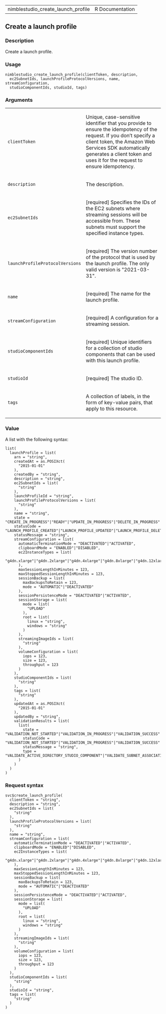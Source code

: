 <table style="width: 100%;">
<tbody>
<tr class="odd">
<td>nimblestudio_create_launch_profile</td>
<td style="text-align: right;">R Documentation</td>
</tr>
</tbody>
</table>

## Create a launch profile

### Description

Create a launch profile.

### Usage

    nimblestudio_create_launch_profile(clientToken, description,
      ec2SubnetIds, launchProfileProtocolVersions, name, streamConfiguration,
      studioComponentIds, studioId, tags)

### Arguments

<table>
<colgroup>
<col style="width: 35%" />
<col style="width: 65%" />
</colgroup>
<tbody>
<tr class="odd">
<td><code
id="nimblestudio_create_launch_profile_:_clientToken">clientToken</code></td>
<td><p>Unique, case-sensitive identifier that you provide to ensure the
idempotency of the request. If you don’t specify a client token, the
Amazon Web Services SDK automatically generates a client token and uses
it for the request to ensure idempotency.</p></td>
</tr>
<tr class="even">
<td><code
id="nimblestudio_create_launch_profile_:_description">description</code></td>
<td><p>The description.</p></td>
</tr>
<tr class="odd">
<td><code
id="nimblestudio_create_launch_profile_:_ec2SubnetIds">ec2SubnetIds</code></td>
<td><p>[required] Specifies the IDs of the EC2 subnets where streaming
sessions will be accessible from. These subnets must support the
specified instance types.</p></td>
</tr>
<tr class="even">
<td><code
id="nimblestudio_create_launch_profile_:_launchProfileProtocolVersions">launchProfileProtocolVersions</code></td>
<td><p>[required] The version number of the protocol that is used by the
launch profile. The only valid version is "2021-03-31".</p></td>
</tr>
<tr class="odd">
<td><code
id="nimblestudio_create_launch_profile_:_name">name</code></td>
<td><p>[required] The name for the launch profile.</p></td>
</tr>
<tr class="even">
<td><code
id="nimblestudio_create_launch_profile_:_streamConfiguration">streamConfiguration</code></td>
<td><p>[required] A configuration for a streaming session.</p></td>
</tr>
<tr class="odd">
<td><code
id="nimblestudio_create_launch_profile_:_studioComponentIds">studioComponentIds</code></td>
<td><p>[required] Unique identifiers for a collection of studio
components that can be used with this launch profile.</p></td>
</tr>
<tr class="even">
<td><code
id="nimblestudio_create_launch_profile_:_studioId">studioId</code></td>
<td><p>[required] The studio ID.</p></td>
</tr>
<tr class="odd">
<td><code
id="nimblestudio_create_launch_profile_:_tags">tags</code></td>
<td><p>A collection of labels, in the form of key-value pairs, that
apply to this resource.</p></td>
</tr>
</tbody>
</table>

### Value

A list with the following syntax:

    list(
      launchProfile = list(
        arn = "string",
        createdAt = as.POSIXct(
          "2015-01-01"
        ),
        createdBy = "string",
        description = "string",
        ec2SubnetIds = list(
          "string"
        ),
        launchProfileId = "string",
        launchProfileProtocolVersions = list(
          "string"
        ),
        name = "string",
        state = "CREATE_IN_PROGRESS"|"READY"|"UPDATE_IN_PROGRESS"|"DELETE_IN_PROGRESS"|"DELETED"|"DELETE_FAILED"|"CREATE_FAILED"|"UPDATE_FAILED",
        statusCode = "LAUNCH_PROFILE_CREATED"|"LAUNCH_PROFILE_UPDATED"|"LAUNCH_PROFILE_DELETED"|"LAUNCH_PROFILE_CREATE_IN_PROGRESS"|"LAUNCH_PROFILE_UPDATE_IN_PROGRESS"|"LAUNCH_PROFILE_DELETE_IN_PROGRESS"|"INTERNAL_ERROR"|"STREAMING_IMAGE_NOT_FOUND"|"STREAMING_IMAGE_NOT_READY"|"LAUNCH_PROFILE_WITH_STREAM_SESSIONS_NOT_DELETED"|"ENCRYPTION_KEY_ACCESS_DENIED"|"ENCRYPTION_KEY_NOT_FOUND"|"INVALID_SUBNETS_PROVIDED"|"INVALID_INSTANCE_TYPES_PROVIDED"|"INVALID_SUBNETS_COMBINATION",
        statusMessage = "string",
        streamConfiguration = list(
          automaticTerminationMode = "DEACTIVATED"|"ACTIVATED",
          clipboardMode = "ENABLED"|"DISABLED",
          ec2InstanceTypes = list(
            "g4dn.xlarge"|"g4dn.2xlarge"|"g4dn.4xlarge"|"g4dn.8xlarge"|"g4dn.12xlarge"|"g4dn.16xlarge"|"g3.4xlarge"|"g3s.xlarge"|"g5.xlarge"|"g5.2xlarge"|"g5.4xlarge"|"g5.8xlarge"|"g5.16xlarge"
          ),
          maxSessionLengthInMinutes = 123,
          maxStoppedSessionLengthInMinutes = 123,
          sessionBackup = list(
            maxBackupsToRetain = 123,
            mode = "AUTOMATIC"|"DEACTIVATED"
          ),
          sessionPersistenceMode = "DEACTIVATED"|"ACTIVATED",
          sessionStorage = list(
            mode = list(
              "UPLOAD"
            ),
            root = list(
              linux = "string",
              windows = "string"
            )
          ),
          streamingImageIds = list(
            "string"
          ),
          volumeConfiguration = list(
            iops = 123,
            size = 123,
            throughput = 123
          )
        ),
        studioComponentIds = list(
          "string"
        ),
        tags = list(
          "string"
        ),
        updatedAt = as.POSIXct(
          "2015-01-01"
        ),
        updatedBy = "string",
        validationResults = list(
          list(
            state = "VALIDATION_NOT_STARTED"|"VALIDATION_IN_PROGRESS"|"VALIDATION_SUCCESS"|"VALIDATION_FAILED"|"VALIDATION_FAILED_INTERNAL_SERVER_ERROR",
            statusCode = "VALIDATION_NOT_STARTED"|"VALIDATION_IN_PROGRESS"|"VALIDATION_SUCCESS"|"VALIDATION_FAILED_INVALID_SUBNET_ROUTE_TABLE_ASSOCIATION"|"VALIDATION_FAILED_SUBNET_NOT_FOUND"|"VALIDATION_FAILED_INVALID_SECURITY_GROUP_ASSOCIATION"|"VALIDATION_FAILED_INVALID_ACTIVE_DIRECTORY"|"VALIDATION_FAILED_UNAUTHORIZED"|"VALIDATION_FAILED_INTERNAL_SERVER_ERROR",
            statusMessage = "string",
            type = "VALIDATE_ACTIVE_DIRECTORY_STUDIO_COMPONENT"|"VALIDATE_SUBNET_ASSOCIATION"|"VALIDATE_NETWORK_ACL_ASSOCIATION"|"VALIDATE_SECURITY_GROUP_ASSOCIATION"
          )
        )
      )
    )

### Request syntax

    svc$create_launch_profile(
      clientToken = "string",
      description = "string",
      ec2SubnetIds = list(
        "string"
      ),
      launchProfileProtocolVersions = list(
        "string"
      ),
      name = "string",
      streamConfiguration = list(
        automaticTerminationMode = "DEACTIVATED"|"ACTIVATED",
        clipboardMode = "ENABLED"|"DISABLED",
        ec2InstanceTypes = list(
          "g4dn.xlarge"|"g4dn.2xlarge"|"g4dn.4xlarge"|"g4dn.8xlarge"|"g4dn.12xlarge"|"g4dn.16xlarge"|"g3.4xlarge"|"g3s.xlarge"|"g5.xlarge"|"g5.2xlarge"|"g5.4xlarge"|"g5.8xlarge"|"g5.16xlarge"
        ),
        maxSessionLengthInMinutes = 123,
        maxStoppedSessionLengthInMinutes = 123,
        sessionBackup = list(
          maxBackupsToRetain = 123,
          mode = "AUTOMATIC"|"DEACTIVATED"
        ),
        sessionPersistenceMode = "DEACTIVATED"|"ACTIVATED",
        sessionStorage = list(
          mode = list(
            "UPLOAD"
          ),
          root = list(
            linux = "string",
            windows = "string"
          )
        ),
        streamingImageIds = list(
          "string"
        ),
        volumeConfiguration = list(
          iops = 123,
          size = 123,
          throughput = 123
        )
      ),
      studioComponentIds = list(
        "string"
      ),
      studioId = "string",
      tags = list(
        "string"
      )
    )

